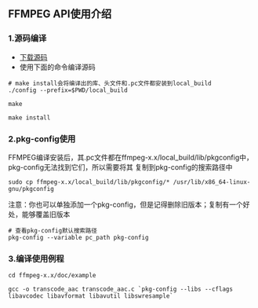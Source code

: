 ## FFMPEG API使用介绍

### 1.源码编译
* [下载源码](https://ffmpeg.org/download.html)
* 使用下面的命令编译源码

```
# make install会将编译出的库、头文件和.pc文件都安装到local_build
./config --prefix=$PWD/local_build

make

make install
```

### 2.pkg-config使用
FFMPEG编译安装后，其.pc文件都在ffmpeg-x.x/local_build/lib/pkgconfig中，pkg-config无法找到它们，所以需要将其
复制到pkg-config的搜索路径中

```
sudo cp ffmpeg-x.x/local_build/lib/pkgconfig/* /usr/lib/x86_64-linux-gnu/pkgconfig

```

注意：你也可以单独添加一个pkg-config，但是记得删除旧版本；复制有一个好处，能够覆盖旧版本

```
# 查看pkg-config默认搜索路径
pkg-config --variable pc_path pkg-config

```
### 3.编译使用例程

```
cd ffmpeg-x.x/doc/example

gcc -o transcode_aac transcode_aac.c `pkg-config --libs --cflags libavcodec libavformat libavutil libswresample`

```

